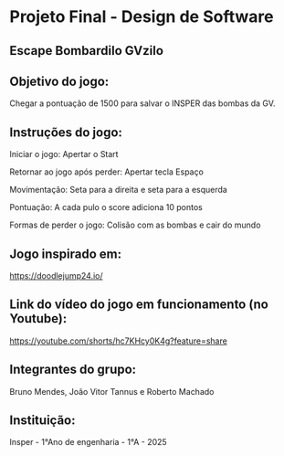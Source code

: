 # Projeto Final - Design de Software
## Escape Bombardilo GVzilo
## Objetivo do jogo:
Chegar a pontuação de 1500 para salvar o INSPER das bombas da GV.

## Instruções do jogo:
Iniciar o jogo: Apertar o Start

Retornar ao jogo após perder: Apertar tecla Espaço

Movimentação: Seta para a direita e seta para a esquerda

Pontuação: A cada pulo o score adiciona 10 pontos

Formas de perder o jogo: Colisão com as bombas e cair do mundo

## Jogo inspirado em:
https://doodlejump24.io/

## Link do vídeo do jogo em funcionamento (no Youtube):
https://youtube.com/shorts/hc7KHcy0K4g?feature=share

## Integrantes do grupo:
Bruno Mendes, João Vitor Tannus e Roberto Machado

## Instituição:
Insper - 1°Ano de engenharia - 1°A - 2025
